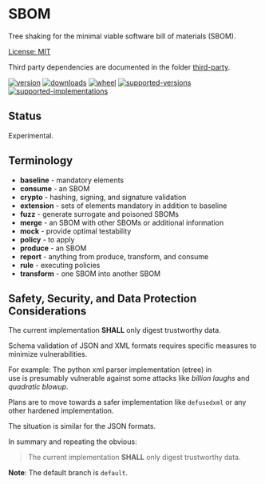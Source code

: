 # SBOM

Tree shaking for the minimal viable software bill of materials (SBOM).

[License: MIT](https://github.com/sthagen/sbom/blob/default/LICENSE)

Third party dependencies are documented in the folder [third-party](third-party/README.md).

[![version](https://img.shields.io/pypi/v/sbom.svg?style=flat)](https://pypi.python.org/pypi/sbom/)
[![downloads](https://pepy.tech/badge/sbom/month)](https://pepy.tech/project/sbom)
[![wheel](https://img.shields.io/pypi/wheel/sbom.svg?style=flat)](https://pypi.python.org/pypi/sbom/)
[![supported-versions](https://img.shields.io/pypi/pyversions/sbom.svg?style=flat)](https://pypi.python.org/pypi/sbom/)
[![supported-implementations](https://img.shields.io/pypi/implementation/sbom.svg?style=flat)](https://pypi.python.org/pypi/sbom/)

## Status

Experimental.

## Terminology
* **baseline** - mandatory elements
* **consume** - an SBOM
* **crypto** - hashing, signing, and signature validation
* **extension** - sets of elements mandatory in addition to baseline
* **fuzz** - generate surrogate and poisoned SBOMs
* **merge** - an SBOM with other SBOMs or additional information
* **mock** - provide optimal testability
* **policy** - to apply
* **produce** - an SBOM
* **report** - anything from produce, transform, and consume
* **rule** - executing policies
* **transform** - one SBOM into another SBOM

## Safety, Security, and Data Protection Considerations
The current implementation **SHALL** only digest trustworthy data.  

Schema validation of JSON and XML formats requires specific measures to  
minimize vulnerabilities.

For example: The python xml parser implementation (etree) in  
use is presumably vulnerable against some attacks like *billion laughs*
and *quadratic blowup*.

Plans are to move towards a safer implementation like `defusedxml`
or any other hardened implementation.

The situation is similar for the JSON formats.

In summary and repeating the obvious:
> The current implementation **SHALL** only digest trustworthy data.

**Note**: The default branch is `default`.
